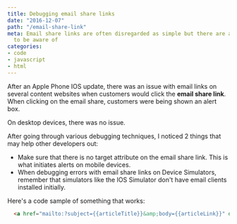 ```yaml
---
title: Debugging email share links
date: "2016-12-07"
path: "/email-share-link"
meta: Email share links are often disregarded as simple but there are a few challenges
  to be aware of
categories:
- code
- javascript
- html
---
```


After an Apple Phone IOS update, there was an issue with email links on several content websites when customers would click the **email share link**. When clicking on the email share, customers were being shown an alert box.

On desktop devices, there was no issue.

After going through various debugging techniques, I noticed 2 things that may help other developers out:

-  Make sure that there is no target attribute on the email share link. This is what initiates alerts on mobile devices.
-  When debugging errors with email share links on Device Simulators, remember that simulators like the IOS Simulator don't have email clients installed initially.

Here's a code sample of something that works:

```html
  <a href="mailto:?subject={{articleTitle}}&amp;body={{articleLink}}" data-track-share="Email" data-track-slug="{{articleLink}}" class="share__link share__link--mail js-share-mail js-share-event" title="Email">Share</a>
```

